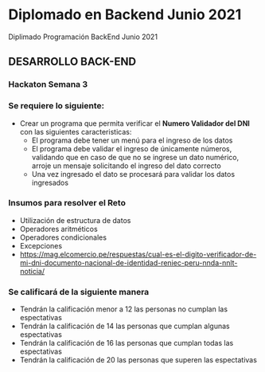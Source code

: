 # Diplomado en Backend Junio 2021
Diplimado Programación BackEnd Junio 2021
## DESARROLLO BACK-END
### Hackaton Semana 3
### Se requiere lo siguiente:

 - Crear un programa que permita verificar el **Numero Validador del DNI** con las siguientes caracteristicas:
    - El programa debe tener un menú para el ingreso de los datos
    - El programa debe validar el ingreso de únicamente números, validando que en
caso de que no se ingrese un dato numérico, arroje un mensaje solicitando el
ingreso del dato correcto
    - Una vez ingresado el dato se procesará para validar los datos ingresados

### Insumos para resolver el Reto
- Utilización de estructura de datos
- Operadores aritméticos
- Operadores condicionales
- Excepciones 
- https://mag.elcomercio.pe/respuestas/cual-es-el-digito-verificador-de-mi-dni-documento-nacional-de-identidad-reniec-peru-nnda-nnlt-noticia/

### Se calificará de la siguiente manera
 - Tendrán la calificación menor a 12 las personas no cumplan las espectativas
 - Tendrán la calificación de 14 las personas que cumplan algunas espectativas
 - Tendrán la calificación de 16 las personas que cumplan todas las espectativas 
 - Tendrán la calificación de 20 las personas que superen las espectativas 



  
